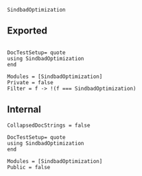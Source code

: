 ```@docs
SindbadOptimization
```

## Exported
```@meta

DocTestSetup= quote
using SindbadOptimization
end
```

```@autodocs
Modules = [SindbadOptimization]
Private = false
Filter = f -> !(f === SindbadOptimization)
```

## Internal
```@meta
CollapsedDocStrings = false

DocTestSetup= quote
using SindbadOptimization
end
```

```@autodocs
Modules = [SindbadOptimization]
Public = false
```